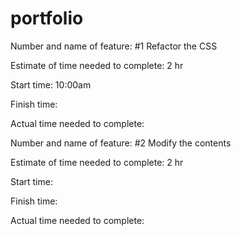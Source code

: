 # portfolio
Number and name of feature: #1 Refactor the CSS

Estimate of time needed to complete: 2 hr

Start time: 10:00am

Finish time: 

Actual time needed to complete: 

Number and name of feature: #2 Modify the contents

Estimate of time needed to complete: 2 hr

Start time: 

Finish time: 

Actual time needed to complete: 

